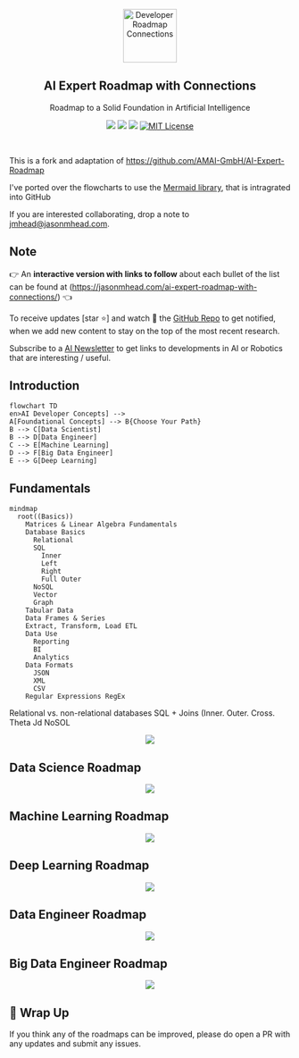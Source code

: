 <p align="center">
  <a href="https://github.com/jasonmhead/AI-Expert-Roadmap-Connections">
    <img src="https://jasonmhead.com/wp-content/uploads/2023/05/00301-1709815115-network-glowing-blue-plasma-background.png" alt="Developer Roadmap Connections" width="96" height="96">
  </a>
  <h2 align="center">AI Expert Roadmap with Connections</h2>
  <p align="center">Roadmap to a Solid Foundation in Artificial Intelligence</p>
  <p align="center">
      <a href="https://twitter.com/home?status=https://github.com/jasonmhead/AI-Expert-Roadmap-Connections Roadmap to becoming an Artificial Intelligence Expert with Connections" target="_blank"><img src="https://img.shields.io/badge/tweet-blue.svg?logo=twitter&logoColor=white" style="display: inherit;"/></a>
      <a href="https://www.linkedin.com/shareArticle?mini=true&url=https://github.com/jasonmhead/AI-Expert-Roadmap-Connections&title=&summary=Roadmap to becoming an Artificial Intelligence Expert with Connections&source=" target="_blank"><img src="https://img.shields.io/badge/post-blue.svg?logo=linkedin&logoColor=white" style="display: inherit;"/></a>
      <a href="https://github.com/jasonmhead/AI-Expert-Roadmap-Connections"><img src="https://img.shields.io/badge/Roadmap-AI-yellowgreen.svg" style="display: inherit;"/></a>
<a href="https://opensource.org/licenses/MIT/" target="_blank"><img alt="MIT License" src="https://img.shields.io/badge/License-MIT-blue.svg" style="display: inherit;"/></a>
  </p>
  <br>
</p>

This is a fork and adaptation of https://github.com/AMAI-GmbH/AI-Expert-Roadmap

I've ported over the flowcharts to use the [Mermaid library](https://mermaid.js.org), that is intragrated into GitHub

If you are interested collaborating, drop a note to [jmhead@jasonmhead.com](mailto:jmhead@jasonmhead.com).


## Note

👉 An **interactive version with links to follow** about each bullet of the list can be found at (https://jasonmhead.com/ai-expert-roadmap-with-connections/) 👈

To receive updates [star :star:] and watch :eyes: the [GitHub Repo](https://github.com/jasonmhead/AI-Expert-Roadmap-Connections) to get notified, when we add new content to stay on the top of the most recent research.

Subscribe to a [AI Newsletter](https://jasonmhead.com) to get links to developments in AI or Robotics that are interesting / useful. 

## Introduction

```mermaid
flowchart TD
en>AI Developer Concepts] --> 
A[Foundational Concepts] --> B{Choose Your Path} 
B --> C[Data Scientist] 
B --> D[Data Engineer]
C --> E[Machine Learning]
D --> F[Big Data Engineer]
E --> G[Deep Learning]
```

## Fundamentals

```mermaid
mindmap
  root((Basics))
    Matrices & Linear Algebra Fundamentals
    Database Basics
      Relational
      SQL
        Inner
        Left
        Right
        Full Outer
      NoSQL
      Vector
      Graph
    Tabular Data
    Data Frames & Series
    Extract, Transform, Load ETL
    Data Use
      Reporting
      BI
      Analytics
    Data Formats
      JSON
      XML
      CSV
    Regular Expressions RegEx
```

Relational vs. non-relational databases 
SQL + Joins (Inner. Outer. Cross. Theta Jd 
NoSOL 

<p align="center">
  <a href="https://i.am.ai/roadmap#fundamentals?utm_source=GitHub&utm_medium=Referral&utm_campaign=AI+Expert+Roadmap+Fundamentals" target="_blank">
      <img src="./images/fundamentals.svg"/>
  </a>
</p>

## Data Science Roadmap

<p align="center">
  <a href="https://i.am.ai/roadmap#data-science-roadmap?utm_source=GitHub&utm_medium=Referral&utm_campaign=AI+Expert+Roadmap+DataScience" target="_blank">
      <img src="./images/datascience.svg"/>
  </a>
</p>

## Machine Learning Roadmap

<p align="center">
  <a href="https://i.am.ai/roadmap#machine-learning-roadmap?utm_source=GitHub&utm_medium=Referral&utm_campaign=AI+Expert+Roadmap+MachineLearning" target="_blank">
      <img src="./images/machine_learning.svg"/>
  </a>
</p>

## Deep Learning Roadmap

<p align="center">
  <a href="https://i.am.ai/roadmap#deep-learning-roadmap?utm_source=GitHub&utm_medium=Referral&utm_campaign=AI+Expert+Roadmap+DeepLearning" target="_blank">
      <img src="./images/deep_learning.svg"/>
  </a>
</p>

## Data Engineer Roadmap

<p align="center">
  <a href="https://i.am.ai/roadmap#data-engineer-roadmap?utm_source=GitHub&utm_medium=Referral&utm_campaign=AI+Expert+Roadmap+DataEngineer" target="_blank">
      <img src="./images/data_engineer.svg"/>
  </a>
</p>

## Big Data Engineer Roadmap

<p align="center">
  <a href="https://i.am.ai/roadmap#big-data-engineer-roadmap?utm_source=GitHub&utm_medium=Referral&utm_campaign=AI+Expert+Roadmap+BigDataEngineer" target="_blank">
      <img src="./images/big_data_engineer.svg"/>
  </a>
</p>

## 🚦 Wrap Up

If you think any of the roadmaps can be improved, please do open a PR with any updates and submit any issues. 

